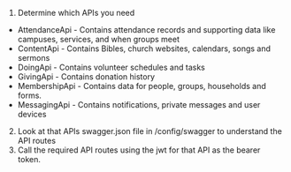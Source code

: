 1. Determine which APIs you need

- AttendanceApi - Contains attendance records and supporting data like campuses, services, and when groups meet
- ContentApi - Contains Bibles, church websites, calendars, songs and sermons
- DoingApi - Contains volunteer schedules and tasks
- GivingApi - Contains donation history
- MembershipApi - Contains data for people, groups, households and forms.
- MessagingApi - Contains notifications, private messages and user devices

2. Look at that APIs swagger.json file in /config/swagger to understand the API routes
3. Call the required API routes using the jwt for that API as the bearer token.
